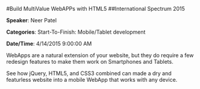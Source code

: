 #Build MultiValue WebAPPs with HTML5
##International Spectrum 2015

**Speaker**:	Neer Patel  

**Categories**:	Start-To-Finish: Mobile/Tablet development

**Date/Time**:	4/14/2015 9:00:00 AM

WebApps are a natural extension of your website, but they do require a few redesign features to make them work on Smartphones and Tablets.

See how jQuery, HTML5, and CSS3 combined can made a dry and featurless website into a mobile WebApp that works with any device.
